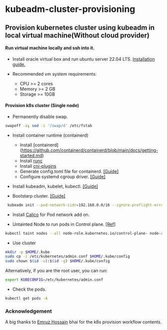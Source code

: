 # kubeadm-cluster-provisioning

## Provision kubernetes cluster using kubeadm in local virtual machine(**Without cloud provider**)

#### Run virtual machine locally and ssh into it.
- Install oracle virtual box and run ubuntu server 22.04 LTS. [Installation guide.](https://hibbard.eu/install-ubuntu-virtual-box/)

- Recommended vm system requirements:
    - CPU >= 2 cores
    - Memory >= 2 GB
    - Storage >= 10GB

#### Provision k8s cluster (Single node)
- Permanently disable swap. 

```bash
swapoff -a; sed -i '/swap/d' /etc/fstab
```

- Install container runtime (containerd)
    - Install [containerd] (https://github.com/containerd/containerd/blob/main/docs/getting-started.md)
    - Install [runc](https://github.com/containerd/containerd/blob/main/docs/getting-started.md#step-2-installing-runc)
    - Install [cni-plugins](https://github.com/containerd/containerd/blob/main/docs/getting-started.md#step-3-installing-cni-plugins)
    - Generate config.toml file for containerd. [[Guide]](https://github.com/containerd/containerd/blob/main/docs/getting-started.md#customizing-containerd)
    - Configure systemd cgroup driver. [[Guide]](https://kubernetes.io/docs/setup/production-environment/container-runtimes/#containerd-systemd)
- Install kubeadm, kubelet, kubectl. [[Guide]](https://kubernetes.io/docs/setup/production-environment/tools/kubeadm/install-kubeadm/#installing-kubeadm-kubelet-and-kubectl)

- Bootstarp cluster. [[Guide]](https://kubernetes.io/docs/setup/production-environment/tools/kubeadm/create-cluster-kubeadm/)
```bash
 kubeadm init --pod-network-cidr=192.168.0.0/16 --ignore-preflight-errors=all
```

- Install [Calico](https://projectcalico.docs.tigera.io/getting-started/kubernetes/quickstart) for Pod network add on.

- Untainted Node to run pods in Control plane. [[Ref]](https://kubernetes.io/docs/setup/production-environment/tools/kubeadm/create-cluster-kubeadm/#control-plane-node-isolation)
```bash
kubectl taint nodes --all node-role.kubernetes.io/control-plane- node-role.kubernetes.io/master-
```

- Use cluster
```bash
mkdir -p $HOME/.kube
sudo cp -i /etc/kubernetes/admin.conf $HOME/.kube/config
sudo chown $(id -u):$(id -g) $HOME/.kube/config
```

Alternatively, if you are the root user, you can run:
```bash
export KUBECONFIG=/etc/kubernetes/admin.conf
```

- Check the pods.
```bash
kubectl get pods -A
```

### Acknowledgement
A big thanks to [Emruz Hossain](https://github.com/hossainemruz) bhai for the k8s provision workflow contents.
